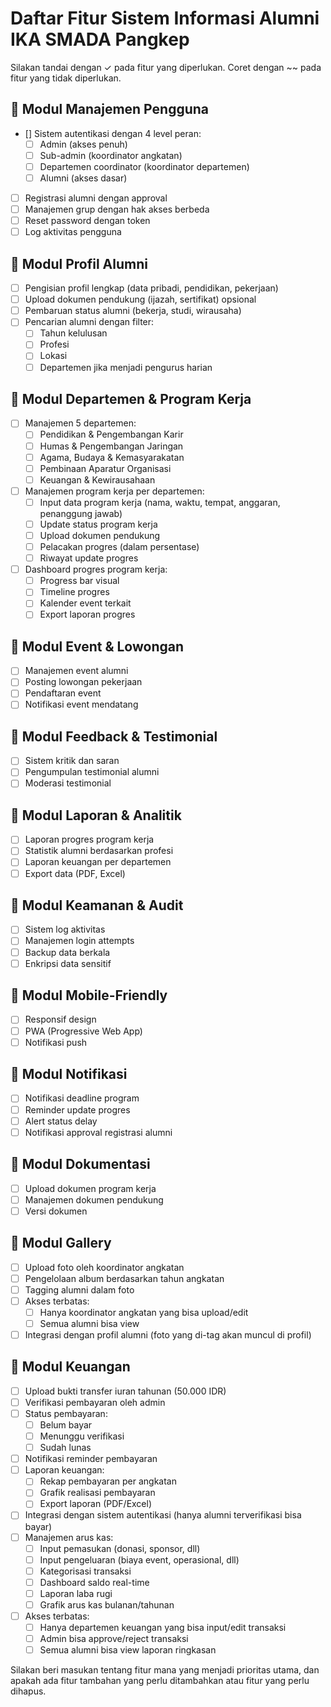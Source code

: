 # Daftar Fitur Sistem Informasi Alumni IKA SMADA Pangkep

Silakan tandai dengan ✓ pada fitur yang diperlukan. Coret dengan ~~ pada fitur yang tidak diperlukan.

## 🔹 Modul Manajemen Pengguna
- [] Sistem autentikasi dengan 4 level peran:
  - [ ] Admin (akses penuh)
  - [ ] Sub-admin (koordinator angkatan)
  - [ ] Departemen coordinator (koordinator departemen)
  - [ ] Alumni (akses dasar)
- [ ] Registrasi alumni dengan approval
- [ ] Manajemen grup dengan hak akses berbeda
- [ ] Reset password dengan token
- [ ] Log aktivitas pengguna

## 🔹 Modul Profil Alumni
- [ ] Pengisian profil lengkap (data pribadi, pendidikan, pekerjaan)
- [ ] Upload dokumen pendukung (ijazah, sertifikat) opsional
- [ ] Pembaruan status alumni (bekerja, studi, wirausaha)
- [ ] Pencarian alumni dengan filter:
  - [ ] Tahun kelulusan
  - [ ] Profesi
  - [ ] Lokasi
  - [ ] Departemen jika menjadi pengurus harian

## 🔹 Modul Departemen & Program Kerja
- [ ] Manajemen 5 departemen:
  - [ ] Pendidikan & Pengembangan Karir
  - [ ] Humas & Pengembangan Jaringan
  - [ ] Agama, Budaya & Kemasyarakatan
  - [ ] Pembinaan Aparatur Organisasi
  - [ ] Keuangan & Kewirausahaan
- [ ] Manajemen program kerja per departemen:
  - [ ] Input data program kerja (nama, waktu, tempat, anggaran, penanggung jawab)
  - [ ] Update status program kerja
  - [ ] Upload dokumen pendukung
  - [ ] Pelacakan progres (dalam persentase)
  - [ ] Riwayat update progres
- [ ] Dashboard progres program kerja:
  - [ ] Progress bar visual
  - [ ] Timeline progres
  - [ ] Kalender event terkait
  - [ ] Export laporan progres

## 🔹 Modul Event & Lowongan
- [ ] Manajemen event alumni
- [ ] Posting lowongan pekerjaan
- [ ] Pendaftaran event
- [ ] Notifikasi event mendatang

## 🔹 Modul Feedback & Testimonial
- [ ] Sistem kritik dan saran
- [ ] Pengumpulan testimonial alumni
- [ ] Moderasi testimonial

## 🔹 Modul Laporan & Analitik
- [ ] Laporan progres program kerja
- [ ] Statistik alumni berdasarkan profesi
- [ ] Laporan keuangan per departemen
- [ ] Export data (PDF, Excel)

## 🔹 Modul Keamanan & Audit
- [ ] Sistem log aktivitas
- [ ] Manajemen login attempts
- [ ] Backup data berkala
- [ ] Enkripsi data sensitif

## 🔹 Modul Mobile-Friendly
- [ ] Responsif design
- [ ] PWA (Progressive Web App)
- [ ] Notifikasi push

## 🔹 Modul Notifikasi
- [ ] Notifikasi deadline program
- [ ] Reminder update progres
- [ ] Alert status delay
- [ ] Notifikasi approval registrasi alumni

## 🔹 Modul Dokumentasi
- [ ] Upload dokumen program kerja
- [ ] Manajemen dokumen pendukung
- [ ] Versi dokumen

## 🔹 Modul Gallery
- [ ] Upload foto oleh koordinator angkatan
- [ ] Pengelolaan album berdasarkan tahun angkatan
- [ ] Tagging alumni dalam foto
- [ ] Akses terbatas: 
  - [ ] Hanya koordinator angkatan yang bisa upload/edit
  - [ ] Semua alumni bisa view
- [ ] Integrasi dengan profil alumni (foto yang di-tag akan muncul di profil)

## 🔹 Modul Keuangan
- [ ] Upload bukti transfer iuran tahunan (50.000 IDR)
- [ ] Verifikasi pembayaran oleh admin
- [ ] Status pembayaran:
  - [ ] Belum bayar
  - [ ] Menunggu verifikasi
  - [ ] Sudah lunas
- [ ] Notifikasi reminder pembayaran
- [ ] Laporan keuangan:
  - [ ] Rekap pembayaran per angkatan
  - [ ] Grafik realisasi pembayaran
  - [ ] Export laporan (PDF/Excel)
- [ ] Integrasi dengan sistem autentikasi (hanya alumni terverifikasi bisa bayar)
- [ ] Manajemen arus kas:
  - [ ] Input pemasukan (donasi, sponsor, dll)
  - [ ] Input pengeluaran (biaya event, operasional, dll)
  - [ ] Kategorisasi transaksi
  - [ ] Dashboard saldo real-time
  - [ ] Laporan laba rugi
  - [ ] Grafik arus kas bulanan/tahunan
- [ ] Akses terbatas:
  - [ ] Hanya departemen keuangan yang bisa input/edit transaksi
  - [ ] Admin bisa approve/reject transaksi
  - [ ] Semua alumni bisa view laporan ringkasan

Silakan beri masukan tentang fitur mana yang menjadi prioritas utama, dan apakah ada fitur tambahan yang perlu ditambahkan atau fitur yang perlu dihapus.
